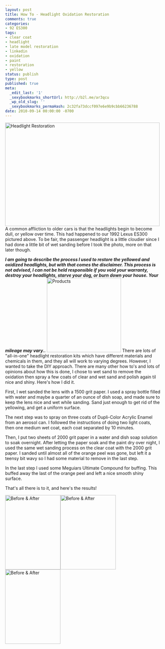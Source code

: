 ```yaml
---
layout: post
title: How To - Headlight Oxidation Restoration
comments: true
categories:
- 92 ES300
tags:
- clear coat
- headlight
- late model restoration
- linkedin
- oxidation
- paint
- restoration
- yellow
status: publish
type: post
published: true
meta:
  _edit_last: '1'
  _sexybookmarks_shortUrl: http://b2l.me/ar3qcu
  _wp_old_slug: ''
  _sexybookmarks_permaHash: 2c32fa73dccf097e6e9b9cbb66236788
date: 2010-09-14 00:00:00 -0700
---
```

<a href="http://www.flickr.com/photos/rgeyer/4966004876/" title="Headlight Restoration by qwikrex, on Flickr" target="_blank"><img src="http://farm5.static.flickr.com/4092/4966004876_dcdb5a37a0.jpg" width="500" height="334" alt="Headlight Restoration" class="aligncenter" /></a>
A common affliction to older cars is that the headlights begin to become dull, or yellow over time.  This had happened to our 1992 Lexus ES300 pictured above.  To be fair, the passenger headlight is a little cloudier since I had done a little bit of wet sanding before I took the photo, more on that later though.

<em><strong>I am going to describe the process I used to restore the yellowed and oxidized headlights, but with that comes the disclaimer.  This process is not advised, I can not be held responsible if you void your warranty, destroy your headlights, starve your dog, or burn down your house.  Your mileage may vary..</strong></em>
<a href="http://www.flickr.com/photos/rgeyer/4992361420/" title="Products by qwikrex, on Flickr" target="_blank"><img src="http://farm5.static.flickr.com/4144/4992361420_0b135a3b39_m.jpg" width="240" height="240" alt="Products" class="alignright"/></a>
There are lots of "all-in-one" headlight restoration kits which have different materials and chemicals in them, and they all will work to varying degrees.  However, I wanted to take the DIY approach.  There are many other how to's and lots of opinions about how this is done, I chose to wet sand to remove the oxidation then spray a few coats of clear and wet sand and polish again til nice and shiny.  Here's how I did it.

First, I wet sanded the lens with a 1500 grit paper.  I used a spray bottle filled with water and maybe a quarter of an ounce of dish soap, and made sure to keep the lens nice and wet while sanding.  Sand just enough to get rid of the yellowing, and get a uniform surface.

The next step was to spray on three coats of Dupli-Color Acrylic Enamel from an aerosol can.  I followed the instructions of doing two light coats, then one medium wet coat, each coat separated by 10 minutes.

Then, I put two sheets of 2000 grit paper in a water and dish soap solution to soak overnight.  After letting the paper soak and the paint dry over night, I used the same wet sanding process on the clear coat with the 2000 grit paper.  I sanded until almost all of the orange peel was gone, but left it a teensy bit wavy so I had some material to remove in the last step.

In the last step I used some Meguiars Ultimate Compound for buffing.  This buffed away the last of the orange peel and left a nice smooth shiny surface.

That's all there is to it, and here's the results!

<a href="http://www.flickr.com/photos/rgeyer/4965991720/" title="Before &amp; After by qwikrex, on Flickr" target="_blank"><img src="http://farm5.static.flickr.com/4090/4965991720_6a4cc38fa8_m.jpg" width="179" height="240" alt="Before &amp; After" /></a><a href="http://www.flickr.com/photos/rgeyer/4965399111/" title="Before &amp; After by qwikrex, on Flickr" target="_blank"><img src="http://farm5.static.flickr.com/4131/4965399111_20878a1df8_m.jpg" width="179" height="240" alt="Before &amp; After" /></a><a href="http://www.flickr.com/photos/rgeyer/4965396443/" title="Before &amp; After by qwikrex, on Flickr" target="_blank"><img src="http://farm5.static.flickr.com/4086/4965396443_b5898a9de2_m.jpg" width="179" height="240" alt="Before &amp; After" /></a>
